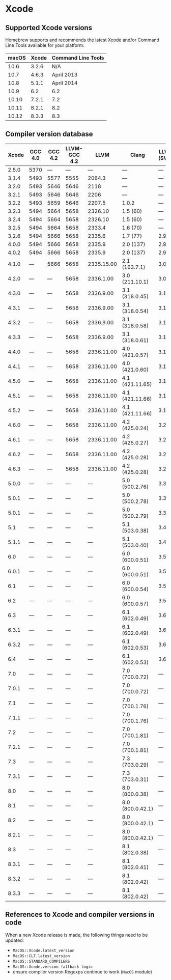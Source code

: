 # Xcode

## Supported Xcode versions
Homebrew supports and recommends the latest Xcode and/or Command Line
Tools available for your platform:

| macOS | Xcode | Command Line Tools |
|-------|-------|--------------------|
| 10.6  | 3.2.6 | N/A                |
| 10.7  | 4.6.3 | April 2013         |
| 10.8  | 5.1.1 | April 2014         |
| 10.9  | 6.2   | 6.2                |
| 10.10 | 7.2.1 | 7.2                |
| 10.11 | 8.2.1 | 8.2                |
| 10.12 | 8.3.3 | 8.3                |

## Compiler version database

| Xcode | GCC 4.0 | GCC 4.2 | LLVM-GCC 4.2 | LLVM       | Clang           | LLVM (SVN) |
|-------|---------|---------|--------------|------------|-----------------|------------|
| 2.5.0 | 5370    | —       | —            | —          | —               | —          |
| 3.1.4 | 5493    | 5577    | 5555         | 2064.3     | —               | —          |
| 3.2.0 | 5493    | 5646    | 5646         | 2118       | —               | —          |
| 3.2.1 | 5493    | 5646    | 5646         | 2206       | —               | —          |
| 3.2.2 | 5493    | 5659    | 5646         | 2207.5     | 1.0.2           | —          |
| 3.2.3 | 5494    | 5664    | 5658         | 2326.10    | 1.5 (60)        | —          |
| 3.2.4 | 5494    | 5664    | 5658         | 2326.10    | 1.5 (60)        | —          |
| 3.2.5 | 5494    | 5664    | 5658         | 2333.4     | 1.6 (70)        | —          |
| 3.2.6 | 5494    | 5666    | 5658         | 2335.6     | 1.7 (77)        | 2.9        |
| 4.0.0 | 5494    | 5666    | 5658         | 2335.9     | 2.0 (137)       | 2.9        |
| 4.0.2 | 5494    | 5666    | 5658         | 2335.9     | 2.0 (137)       | 2.9        |
| 4.1.0 | —       | 5666    | 5658         | 2335.15.00 | 2.1 (163.7.1)   | 3.0        |
| 4.2.0 | —       | —       | 5658         | 2336.1.00  | 3.0 (211.10.1)  | 3.0        |
| 4.3.0 | —       | —       | 5658         | 2336.9.00  | 3.1 (318.0.45)  | 3.1        |
| 4.3.1 | —       | —       | 5658         | 2336.9.00  | 3.1 (318.0.54)  | 3.1        |
| 4.3.2 | —       | —       | 5658         | 2336.9.00  | 3.1 (318.0.58)  | 3.1        |
| 4.3.3 | —       | —       | 5658         | 2336.9.00  | 3.1 (318.0.61)  | 3.1        |
| 4.4.0 | —       | —       | 5658         | 2336.11.00 | 4.0 (421.0.57)  | 3.1        |
| 4.4.1 | —       | —       | 5658         | 2336.11.00 | 4.0 (421.0.60)  | 3.1        |
| 4.5.0 | —       | —       | 5658         | 2336.11.00 | 4.1 (421.11.65) | 3.1        |
| 4.5.1 | —       | —       | 5658         | 2336.11.00 | 4.1 (421.11.66) | 3.1        |
| 4.5.2 | —       | —       | 5658         | 2336.11.00 | 4.1 (421.11.66) | 3.1        |
| 4.6.0 | —       | —       | 5658         | 2336.11.00 | 4.2 (425.0.24)  | 3.2        |
| 4.6.1 | —       | —       | 5658         | 2336.11.00 | 4.2 (425.0.27)  | 3.2        |
| 4.6.2 | —       | —       | 5658         | 2336.11.00 | 4.2 (425.0.28)  | 3.2        |
| 4.6.3 | —       | —       | 5658         | 2336.11.00 | 4.2 (425.0.28)  | 3.2        |
| 5.0.0 | —       | —       | —            | —          | 5.0 (500.2.76)  | 3.3        |
| 5.0.1 | —       | —       | —            | —          | 5.0 (500.2.78)  | 3.3        |
| 5.0.1 | —       | —       | —            | —          | 5.0 (500.2.79)  | 3.3        |
| 5.1   | —       | —       | —            | —          | 5.1 (503.0.38)  | 3.4        |
| 5.1.1 | —       | —       | —            | —          | 5.1 (503.0.40)  | 3.4        |
| 6.0   | —       | —       | —            | —          | 6.0 (600.0.51)  | 3.5        |
| 6.0.1 | —       | —       | —            | —          | 6.0 (600.0.51)  | 3.5        |
| 6.1   | —       | —       | —            | —          | 6.0 (600.0.54)  | 3.5        |
| 6.2   | —       | —       | —            | —          | 6.0 (600.0.57)  | 3.5        |
| 6.3   | —       | —       | —            | —          | 6.1 (602.0.49)  | 3.6        |
| 6.3.1 | —       | —       | —            | —          | 6.1 (602.0.49)  | 3.6        |
| 6.3.2 | —       | —       | —            | —          | 6.1 (602.0.53)  | 3.6        |
| 6.4   | —       | —       | —            | —          | 6.1 (602.0.53)  | 3.6        |
| 7.0   | —       | —       | —            | —          | 7.0 (700.0.72)  | —          |
| 7.0.1 | —       | —       | —            | —          | 7.0 (700.0.72)  | —          |
| 7.1   | —       | —       | —            | —          | 7.0 (700.1.76)  | —          |
| 7.1.1 | —       | —       | —            | —          | 7.0 (700.1.76)  | —          |
| 7.2   | —       | —       | —            | —          | 7.0 (700.1.81)  | —          |
| 7.2.1 | —       | —       | —            | —          | 7.0 (700.1.81)  | —          |
| 7.3   | —       | —       | —            | —          | 7.3 (703.0.29)  | —          |
| 7.3.1 | —       | —       | —            | —          | 7.3 (703.0.31)  | —          |
| 8.0   | —       | —       | —            | —          | 8.0 (800.0.38)  | —          |
| 8.1   | —       | —       | —            | —          | 8.0 (800.0.42.1)| —          |
| 8.2   | —       | —       | —            | —          | 8.0 (800.0.42.1)| —          |
| 8.2.1 | —       | —       | —            | —          | 8.0 (800.0.42.1)| —          |
| 8.3   | —       | —       | —            | —          | 8.1 (802.0.38)  | —          |
| 8.3.1 | —       | —       | —            | —          | 8.1 (802.0.41)  | —          |
| 8.3.2 | —       | —       | —            | —          | 8.1 (802.0.42)  | —          |
| 8.3.3 | —       | —       | —            | —          | 8.1 (802.0.42)  | —          |

## References to Xcode and compiler versions in code
When a new Xcode release is made, the following things need to be
updated:

* `MacOS::Xcode.latest_version`
* `MacOS::CLT.latest_version`
* `MacOS::STANDARD_COMPILERS`
* `MacOS::Xcode.version fallback logic`
* ensure compiler version Regexps continue to work (`MacOS` module)
